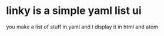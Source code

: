 # linky is a simple yaml list ui

you make a list of stuff in yaml and I display it in html and atom
